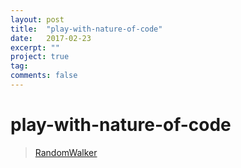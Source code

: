 ```yaml
---
layout: post
title:  "play-with-nature-of-code"
date:   2017-02-23
excerpt: ""
project: true
tag:
comments: false
---
```

# play-with-nature-of-code
>[RandomWalker](https://Aniket965.github.io/play-with-nature-of-code/randomWalker)
